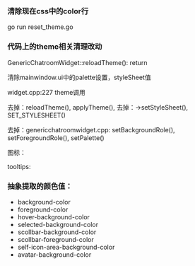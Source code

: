 
### 清除现在css中的color行
go run reset_theme.go

### 代码上的theme相关清理改动
GenericChatroomWidget::reloadTheme(): return

清除mainwindow.ui中的palette设置，styleSheet值

widget.cpp:227 theme调用

去掉：reloadTheme(), applyTheme(),
去掉：->setStyleSheet(), SET_STYLESHEET()

去掉：genericchatroomwidget.cpp: setBackgroundRole(), setForegroundRole(), setPalette()

图标：

tooltips:

### 抽象提取的颜色值：
* background-color
* foreground-color 
* hover-background-color
* selected-background-color
* scollbar-background-color
* scollbar-foreground-color
* self-icon-area-background-color
* avatar-background-color

